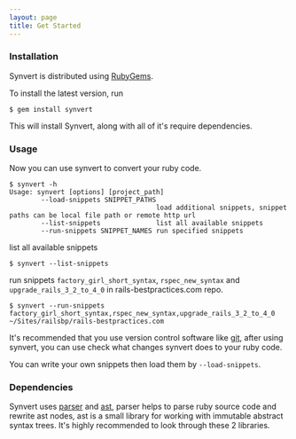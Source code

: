 ```yaml
---
layout: page
title: Get Started
---
```


### Installation

Synvert is distributed using [RubyGems][1].

To install the latest version, run

```
$ gem install synvert
```

This will install Synvert, along with all of it's require dependencies.

### Usage

Now you can use synvert to convert your ruby code.

```
$ synvert -h
Usage: synvert [options] [project_path]
        --load-snippets SNIPPET_PATHS
                                     load additional snippets, snippet paths can be local file path or remote http url
        --list-snippets              list all available snippets
        --run-snippets SNIPPET_NAMES run specified snippets
```
list all available snippets

```
$ synvert --list-snippets
```

run snippets `factory_girl_short_syntax`, `rspec_new_syntax` and
`upgrade_rails_3_2_to_4_0` in rails-bestpractices.com repo.

```
$ synvert --run-snippets factory_girl_short_syntax,rspec_new_syntax,upgrade_rails_3_2_to_4_0 ~/Sites/railsbp/rails-bestpractices.com
```

It's recommended that you use version control software like [git][2],
after using synvert, you can use check what changes synvert does to
your ruby code.

You can write your own snippets then load them by `--load-snippets`.

### Dependencies

Synvert uses [parser][3] and [ast][4], parser helps to parse ruby source
code and rewrite ast nodes, ast is a small library for working with
immutable abstract syntax trees. It's highly recommended to look through
these 2 libraries.

[1]: https://rubygems.org
[2]: http://git-scm.com/
[3]: https://github.com/whitequark/parser
[4]: https://github.com/whitequark/ast
